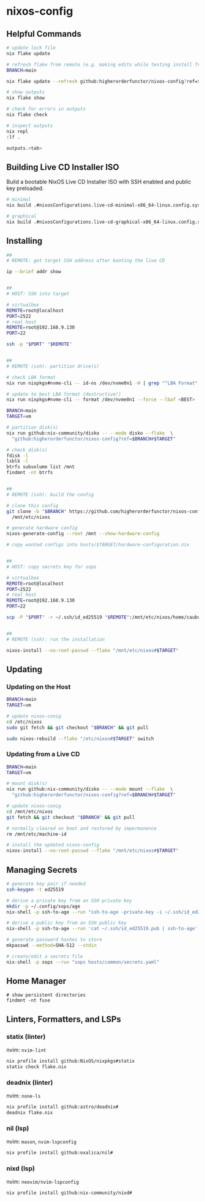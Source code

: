 # nixos-config

## Helpful Commands

```sh
# update lock file
nix flake update

# refresh flake from remote (e.g. making edits while testing install from ISO)
BRANCH=main

nix flake update --refresh github:higherorderfunctor/nixos-config?ref=$BRANCH

# show outputs
nix flake show

# check for errors in outputs
nix flake check

# inspect outputs
nix repl
:lf .

outputs.<tab>
````

## Building Live CD Installer ISO

Build a bootable NixOS Live CD Installer ISO with SSH enabled and public key preloaded.

```sh
# minimal
nix build .#nixosConfigurations.live-cd-minimal-x86_64-linux.config.system.build.isoImage

# graphical
nix build .#nixosConfigurations.live-cd-graphical-x86_64-linux.config.system.build.isoImage
```

## Installing

```sh
##
# REMOTE: get target SSH address after booting the live CD

ip --brief addr show


##
# HOST: SSH into target

# virtualbox
REMOTE=root@localhost
PORT=2522
# real host
REMOTE=root@192.168.9.130
PORT=22

ssh -p "$PORT" "$REMOTE"


##
# REMOTE (ssh): partition drive(s)

# check LBA format
nix run nixpkgs#nvme-cli -- id-ns /dev/nvme0n1 -H | grep "^LBA Format"

# update to best LBA format (destructive!)
nix run nixpkgs#nvme-cli -- format /dev/nvme0n1 --force --lbaf <BEST>

BRANCH=main
TARGET=vm

# partition disk(s)
nix run github:nix-community/disko -- --mode disko --flake  \
  "github:higherorderfunctor/nixos-config?ref=$BRANCH#$TARGET"

# check disk(s)
fdisk -l
lsblk -l
btrfs subvolume list /mnt
findmnt -nt btrfs


##
# REMOTE (ssh): build the config

# clone this config
git clone -b "$BRANCH" https://github.com/higherorderfunctor/nixos-config.git \
  /mnt/etc/nixos

# generate hardware config
nixos-generate-config --root /mnt --show-hardware-config

# copy wanted configs into hosts/$TARGET/hardware-configuration.nix


##
# HOST: copy secrets key for sops

# virtualbox
REMOTE=root@localhost
PORT=2522
# real host
REMOTE=root@192.168.9.130
PORT=22

scp -P "$PORT" -r ~/.ssh/id_ed25519 "$REMOTE":/mnt/etc/nixos/home/caubut/id_ed25519


##
# REMOTE (ssh): run the installation

nixos-install --no-root-passwd --flake "/mnt/etc/nixos#$TARGET"
````

## Updating

### Updating on the Host

```sh
BRANCH=main
TARGET=vm

# update nixos-conig
cd /etc/nixos
sudo git fetch && git checkout "$BRANCH" && git pull

sudo nixos-rebuild --flake "/etc/nixos#$TARGET" switch
```

### Updating from a Live CD

```sh
BRANCH=main
TARGET=vm

# mount disk(s)
nix run github:nix-community/disko -- --mode mount --flake  \
  "github:higherorderfunctor/nixos-config?ref=$BRANCH#$TARGET"

# update nixos-conig
cd /mnt/etc/nixos
git fetch && git checkout "$BRANCH" && git pull

# normally cleared on boot and restored by impermanence
rm /mnt/etc/machine-id

# install the updated nixos-config
nixos-install --no-root-passwd --flake "/mnt/etc/nixos#$TARGET"
```

## Managing Secrets

```sh
# generate key pair if needed
ssh-keygen -t ed25519

# derive a private key from an SSH private key
mkdir -p ~/.config/sops/age
nix-shell -p ssh-to-age --run "ssh-to-age -private-key -i ~/.ssh/id_ed25519 > ~/.config/sops/age/keys.txt"

# derive a public key from an SSH public key
nix-shell -p ssh-to-age --run 'cat ~/.ssh/id_ed25519.pub | ssh-to-age'

# generate password hashes to store
mkpasswd --method=SHA-512 --stdin

# create/edit a secrets file
nix-shell -p sops --run "sops hosts/common/secrets.yaml"
```

## Home Manager

```ssh
# show persistent directories
findmnt -nt fuse
```

## Linters, Formatters, and LSPs

### statix (linter)

nvim: `nvim-lint`

```sh
nix profile install github:NixOS/nixpkgs#statix
statix check flake.nix
```

### deadnix (linter)

nvim: `none-ls`

```sh
nix profile install github:astro/deadnix#
deadnix flake.nix
```

### nil (lsp)

nvim: `mason`, `nvim-lspconfig`

```sh
nix profile install github:oxalica/nil#
```

### nixd (lsp)

nvim: `neovim/nvim-lspconfig`

```sh
nix profile install github:nix-community/nixd#
```
